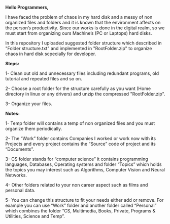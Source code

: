**Hello Programmers,**

I have faced the problem of chaos in my hard disk and a messy of non organized files and folders and it is known that the environment affects on the person’s productivity. 
Since our works is done in the digital realm, so we must start from organizing ours Machine’s (PC or Laptops) hard disks. 

In this repository I uploaded suggested folder structure which described in "Folder structure.txt" and implemented in "RootFolder.zip" to organize chaos in hard disk scpecially for developer.



**Steps:**

1-	Clean out old and unnecessary files including redundant programs, old tutorial and repeated files and so on.

2-	Choose a root folder for the structure carefully as you want (Home directory in linux or any drivers) and unzip  the compressed "RootFolder.zip".

3-  Organize your files.




**Notes:**

1-	Temp folder will contains a temp of non organized files and you must organize them periodically. 

2-	The “Work” folder contains Companies I worked or work now with its Projects and every project contains the “Source” code of project and its “Documents”. 

3-	CS folder stands for “computer science” it contains programming languages, Databases, Operating systems and folder “Topics” which holds the topics you may interest such as Algorithms, Computer Vision and Neural Networks.

4-	Other folders related to your non career aspect such as films and personal data.

5-	You can change this structure to fit your needs either add or remove. For example you can use “Work” folder and another folder called “Personal” which combines the folder “CS, Multimedia, Books, Private, Programs & Utilities, Science and Temp”.
